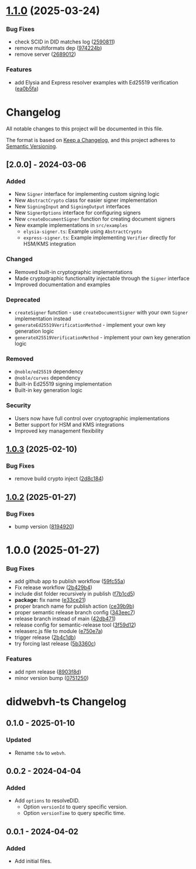# [1.1.0](https://github.com/decentralized-identity/didwebvh-ts/compare/v1.0.3...v1.1.0) (2025-03-24)


### Bug Fixes

* check SCID in DID matches log ([2590811](https://github.com/decentralized-identity/didwebvh-ts/commit/259081152b25960dd54ce3201a60e1fc7d7822db))
* remove multiformats dep ([974224b](https://github.com/decentralized-identity/didwebvh-ts/commit/974224b5b1df23701f049b9926e73af66a28e9ba))
* remove server ([2689012](https://github.com/decentralized-identity/didwebvh-ts/commit/2689012f81a547a8ac205ab9310af88ccf6d13ba))


### Features

* add Elysia and Express resolver examples with Ed25519 verification ([ea0b5fa](https://github.com/decentralized-identity/didwebvh-ts/commit/ea0b5fa6c8bf4b447e29e0554063f07d762e7ad5))

# Changelog

All notable changes to this project will be documented in this file.

The format is based on [Keep a Changelog](https://keepachangelog.com/en/1.0.0/),
and this project adheres to [Semantic Versioning](https://semver.org/spec/v2.0.0.html).

## [2.0.0] - 2024-03-06

### Added
- New `Signer` interface for implementing custom signing logic
- New `AbstractCrypto` class for easier signer implementation
- New `SigningInput` and `SigningOutput` interfaces
- New `SignerOptions` interface for configuring signers
- New `createDocumentSigner` function for creating document signers
- New example implementations in `src/examples`
  - `elysia-signer.ts`: Example using `AbstractCrypto`
  - `express-signer.ts`: Example implementing `Verifier` directly for HSM/KMS integration

### Changed
- Removed built-in cryptographic implementations
- Made cryptographic functionality injectable through the `Signer` interface
- Improved documentation and examples

### Deprecated
- `createSigner` function - use `createDocumentSigner` with your own `Signer` implementation instead
- `generateEd25519VerificationMethod` - implement your own key generation logic
- `generateX25519VerificationMethod` - implement your own key generation logic

### Removed
- `@noble/ed25519` dependency
- `@noble/curves` dependency
- Built-in Ed25519 signing implementation
- Built-in key generation logic

### Security
- Users now have full control over cryptographic implementations
- Better support for HSM and KMS integrations
- Improved key management flexibility


## [1.0.3](https://github.com/decentralized-identity/didwebvh-ts/compare/v1.0.2...v1.0.3) (2025-02-10)


### Bug Fixes

* remove build crypto inject ([2d8c184](https://github.com/decentralized-identity/didwebvh-ts/commit/2d8c1846978131a56ff42eae45950c8163357374))

## [1.0.2](https://github.com/decentralized-identity/didwebvh-ts/compare/v1.0.1...v1.0.2) (2025-01-27)


### Bug Fixes

* bump version ([8194920](https://github.com/decentralized-identity/didwebvh-ts/commit/8194920f290a46857c8bb82a720b46fe6211baf1))

# 1.0.0 (2025-01-27)


### Bug Fixes

* add github app to publish workflow ([59fc55a](https://github.com/decentralized-identity/didwebvh-ts/commit/59fc55a2568067d7eba952d9ac51adc29f7299db))
* Fix release workflow ([2b429b4](https://github.com/decentralized-identity/didwebvh-ts/commit/2b429b4dcd52d1ebe9c9744a5903272ed4c406bb))
* include dist folder recursively in publish ([f7b1cd5](https://github.com/decentralized-identity/didwebvh-ts/commit/f7b1cd514aa99b25f7bd2466283f95afa55ab9d1))
* **package:** fix name ([e33ce21](https://github.com/decentralized-identity/didwebvh-ts/commit/e33ce2146615bc2fd2d300a425176e83acf334cd))
* proper branch name for publish action ([ce39b9b](https://github.com/decentralized-identity/didwebvh-ts/commit/ce39b9b3b26ec49269f261a9a9fb8305d95872c8))
* proper semantic release branch config ([343eec7](https://github.com/decentralized-identity/didwebvh-ts/commit/343eec76575deab7d579e6e8844128627ea70660))
* release branch instead of main ([42db471](https://github.com/decentralized-identity/didwebvh-ts/commit/42db471500e4317b8442b808ae0cf3162599f040))
* release config for semantic-release tool ([3f59d12](https://github.com/decentralized-identity/didwebvh-ts/commit/3f59d12ec1130967c345d27549506e4625a9d386))
* releaserc.js file to module ([e750e7a](https://github.com/decentralized-identity/didwebvh-ts/commit/e750e7a3391c3e1e2fdb024b96bb1f56ff16bd0b))
* trigger release ([2b4c1db](https://github.com/decentralized-identity/didwebvh-ts/commit/2b4c1db7e10c558b56a9e70eea8290c72d5d1c0e))
* try forcing last release ([5b3360c](https://github.com/decentralized-identity/didwebvh-ts/commit/5b3360c5eedc1cf2abed5070cf0635a428b4ebed))


### Features

* add npm release ([8903f8d](https://github.com/decentralized-identity/didwebvh-ts/commit/8903f8d4edebc1cc7fe9c04e4c2b8d9ade12c1a3))
* minor version bump ([0751250](https://github.com/decentralized-identity/didwebvh-ts/commit/0751250d006cc9c085d78ba66091f05d576f02f8))

# didwebvh-ts Changelog

## 0.1.0 - 2025-01-10

### Updated
- Rename `tdw` to `webvh`.

## 0.0.2 - 2024-04-04

### Added
- Add `options` to resolveDID.
  - Option `versionId` to query specific version.
  - Option `versionTime` to query specific time.

## 0.0.1 - 2024-04-02

### Added
- Add initial files.
